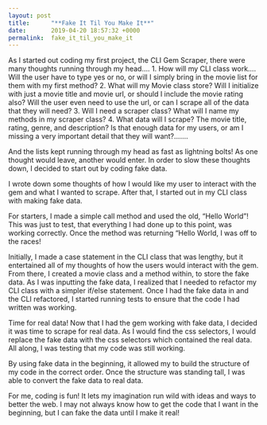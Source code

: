 ```yaml
---
layout: post
title:      "**Fake It Til You Make It**"
date:       2019-04-20 18:57:32 +0000
permalink:  fake_it_til_you_make_it
---
```



As I started out coding my first project, the CLI Gem Scraper, there were many thoughts running through my head….
              1. How will my CLI class work…. Will the user have to type yes or no, or will I simply bring in the movie list for them with my first method?
              2. What will my Movie class store? Will I initialize with just a movie title and movie url, or should I include the movie rating also?  Will the user even need to use the url, or can I scrape all of the data that they will need? 
             3. Will I need a scraper class?  What will I name my methods in my scraper class?
             4. What data will I scrape?  The movie title, rating, genre, and description?  Is that enough data for my users, or am I missing a very important detail that they will want?.......

And the lists kept running through my head as fast as lightning bolts! As one thought would leave, another would enter.  In order to slow these thoughts down, I decided to start out by coding fake data.  
	
I wrote down some thoughts of how I would like my user to interact with the gem and what I wanted to scrape.  After that, I started out in my CLI class with making fake data.  

For starters, I made a simple call method and used the old, “Hello World”!  This was just to test, that everything I had done up to this point, was working correctly.  Once the method was returning “Hello World, I was off to the races!  

Initially, I made a case statement in the CLI class that was lengthy, but it entertained all of my thoughts of how the users would interact with the gem.  From there, I created a movie class and a method within, to store the fake data.   As I was inputting the fake data, I realized that I needed to refactor my CLI class with a simpler if/else statement.  Once I had the fake data in and the CLI refactored, I started running tests to ensure that the code I had written was working. 

Time for real data!
Now that I had the gem working with fake data, I decided it was time to scrape for real data.  As I would find  the css selectors, I would replace the fake data with the css selectors which contained the real data.  All along, I was testing that my code was still working.  

By using fake data in the beginning, it allowed my to build the structure of my code in the correct order.  Once the structure was standing tall, I was able to convert the fake data to real data.  

For me, coding is fun!  It lets my imagination run wild with ideas and ways to better the web.  I may not always know how to get the code that I want in the beginning, but I can fake the data until I make it real!


